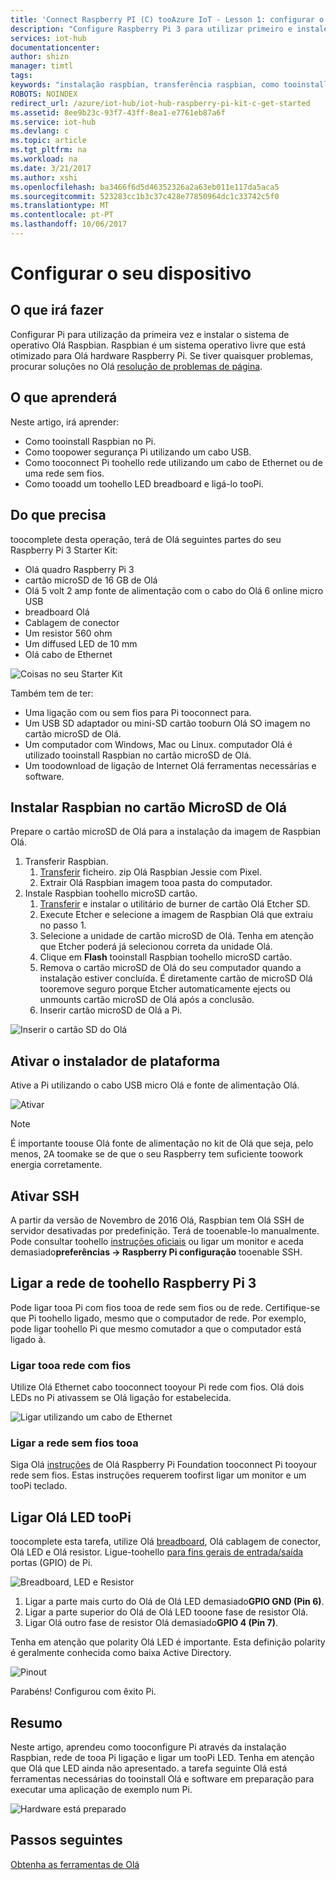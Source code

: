 ```yaml
---
title: 'Connect Raspberry PI (C) tooAzure IoT - Lesson 1: configurar o dispositivo | Microsoft Docs'
description: "Configure Raspberry Pi 3 para utilizar primeiro e instale Olá Raspbian SO, um sistema operativo livre que está otimizado para Olá hardware Raspberry Pi."
services: iot-hub
documentationcenter: 
author: shizn
manager: timtl
tags: 
keywords: "instalação raspbian, transferência raspbian, como tooinstall raspbian, raspbian configuração, raspberry pi instalação raspbian, raspberry pi instalação SO, raspberry pi sd cartão instalar, raspberry pi ligar, ligar a conectividade do tooraspberry pi, raspberry pi"
ROBOTS: NOINDEX
redirect_url: /azure/iot-hub/iot-hub-raspberry-pi-kit-c-get-started
ms.assetid: 8ee9b23c-93f7-43ff-8ea1-e7761eb87a6f
ms.service: iot-hub
ms.devlang: c
ms.topic: article
ms.tgt_pltfrm: na
ms.workload: na
ms.date: 3/21/2017
ms.author: xshi
ms.openlocfilehash: ba3466f6d5d46352326a2a63eb011e117da5aca5
ms.sourcegitcommit: 523283cc1b3c37c428e77850964dc1c33742c5f0
ms.translationtype: MT
ms.contentlocale: pt-PT
ms.lasthandoff: 10/06/2017
---
```

# <a name="configure-your-device"></a>Configurar o seu dispositivo
## <a name="what-you-will-do"></a>O que irá fazer
Configurar Pi para utilização da primeira vez e instalar o sistema de operativo Olá Raspbian. Raspbian é um sistema operativo livre que está otimizado para Olá hardware Raspberry Pi. Se tiver quaisquer problemas, procurar soluções no Olá [resolução de problemas de página](iot-hub-raspberry-pi-kit-c-troubleshooting.md).

## <a name="what-you-will-learn"></a>O que aprenderá
Neste artigo, irá aprender:

* Como tooinstall Raspbian no Pi.
* Como toopower segurança Pi utilizando um cabo USB.
* Como tooconnect Pi toohello rede utilizando um cabo de Ethernet ou de uma rede sem fios.
* Como tooadd um toohello LED breadboard e ligá-lo tooPi.

## <a name="what-you-need"></a>Do que precisa
toocomplete desta operação, terá de Olá seguintes partes do seu Raspberry Pi 3 Starter Kit:

* Olá quadro Raspberry Pi 3
* cartão microSD de 16 GB de Olá
* Olá 5 volt 2 amp fonte de alimentação com o cabo do Olá 6 online micro USB
* breadboard Olá
* Cablagem de conector
* Um resistor 560 ohm
* Um diffused LED de 10 mm
* Olá cabo de Ethernet

![Coisas no seu Starter Kit](media/iot-hub-raspberry-pi-lessons/lesson1/starter_kit.jpg)

Também tem de ter:

* Uma ligação com ou sem fios para Pi tooconnect para.
* Um USB SD adaptador ou mini-SD cartão tooburn Olá SO imagem no cartão microSD de Olá.
* Um computador com Windows, Mac ou Linux. computador Olá é utilizado tooinstall Raspbian no cartão microSD de Olá.
* Um toodownload de ligação de Internet Olá ferramentas necessárias e software.

## <a name="install-raspbian-on-hello-microsd-card"></a>Instalar Raspbian no cartão MicroSD de Olá
Prepare o cartão microSD de Olá para a instalação da imagem de Raspbian Olá.

1. Transferir Raspbian.
   1. [Transferir](https://www.raspberrypi.org/downloads/raspbian/) ficheiro. zip Olá Raspbian Jessie com Pixel.
   2. Extrair Olá Raspbian imagem tooa pasta do computador.
2. Instale Raspbian toohello microSD cartão.
   1. [Transferir](https://www.etcher.io) e instalar o utilitário de burner de cartão Olá Etcher SD.
   2. Execute Etcher e selecione a imagem de Raspbian Olá que extraiu no passo 1.
   3. Selecione a unidade de cartão microSD de Olá.
      Tenha em atenção que Etcher poderá já selecionou correta da unidade Olá.
   4. Clique em **Flash** tooinstall Raspbian toohello microSD cartão.
   5. Remova o cartão microSD de Olá do seu computador quando a instalação estiver concluída.
      É diretamente cartão de microSD Olá tooremove seguro porque Etcher automaticamente ejects ou unmounts cartão microSD de Olá após a conclusão.
   6. Inserir cartão microSD de Olá a Pi.

![Inserir o cartão SD do Olá](media/iot-hub-raspberry-pi-lessons/lesson1/insert_sdcard.jpg)

## <a name="turn-on-pi"></a>Ativar o instalador de plataforma
Ative a Pi utilizando o cabo USB micro Olá e fonte de alimentação Olá.

![Ativar](media/iot-hub-raspberry-pi-lessons/lesson1/micro_usb_power_on.jpg)

> [!NOTE]
> É importante toouse Olá fonte de alimentação no kit de Olá que seja, pelo menos, 2A toomake se de que o seu Raspberry tem suficiente toowork energia corretamente.

## <a name="enable-ssh"></a>Ativar SSH
A partir da versão de Novembro de 2016 Olá, Raspbian tem Olá SSH de servidor desativadas por predefinição. Terá de tooenable-lo manualmente. Pode consultar toohello [instruções oficiais](https://www.raspberrypi.org/documentation/remote-access/ssh/) ou ligar um monitor e aceda demasiado**preferências -> Raspberry Pi configuração** tooenable SSH.

## <a name="connect-raspberry-pi-3-toohello-network"></a>Ligar a rede de toohello Raspberry Pi 3
Pode ligar tooa Pi com fios tooa de rede sem fios ou de rede. Certifique-se que Pi toohello ligado, mesmo que o computador de rede. Por exemplo, pode ligar toohello Pi que mesmo comutador a que o computador está ligado à.

### <a name="connect-tooa-wired-network"></a>Ligar tooa rede com fios
Utilize Olá Ethernet cabo tooconnect tooyour Pi rede com fios. Olá dois LEDs no Pi ativassem se Olá ligação for estabelecida.

![Ligar utilizando um cabo de Ethernet](media/iot-hub-raspberry-pi-lessons/lesson1/connect_ethernet.jpg)

### <a name="connect-tooa-wireless-network"></a>Ligar a rede sem fios tooa
Siga Olá [instruções](https://www.raspberrypi.org/learning/software-guide/wifi/) de Olá Raspberry Pi Foundation tooconnect Pi tooyour rede sem fios. Estas instruções requerem toofirst ligar um monitor e um tooPi teclado.

## <a name="connect-hello-led-toopi"></a>Ligar Olá LED tooPi
toocomplete esta tarefa, utilize Olá [breadboard](https://learn.sparkfun.com/tutorials/how-to-use-a-breadboard), Olá cablagem de conector, Olá LED e Olá resistor. Ligue-toohello [para fins gerais de entrada/saída](https://www.raspberrypi.org/documentation/usage/gpio/) portas (GPIO) de Pi.

![Breadboard, LED e Resistor](media/iot-hub-raspberry-pi-lessons/lesson1/breadboard_led_resistor.jpg)

1. Ligar a parte mais curto do Olá de Olá LED demasiado**GPIO GND (Pin 6)**.
2. Ligar a parte superior do Olá de Olá LED tooone fase de resistor Olá.
3. Ligar Olá outro fase de resistor Olá demasiado**GPIO 4 (Pin 7)**.

Tenha em atenção que polarity Olá LED é importante. Esta definição polarity é geralmente conhecida como baixa Active Directory.

![Pinout](media/iot-hub-raspberry-pi-lessons/lesson1/pinout_breadboard.png)

Parabéns! Configurou com êxito Pi.

## <a name="summary"></a>Resumo
Neste artigo, aprendeu como tooconfigure Pi através da instalação Raspbian, rede de tooa Pi ligação e ligar um tooPi LED. Tenha em atenção que Olá que LED ainda não apresentado. a tarefa seguinte Olá está ferramentas necessárias do tooinstall Olá e software em preparação para executar uma aplicação de exemplo num Pi.

![Hardware está preparado](media/iot-hub-raspberry-pi-lessons/lesson1/hardware_ready.jpg)

## <a name="next-steps"></a>Passos seguintes
[Obtenha as ferramentas de Olá](iot-hub-raspberry-pi-kit-c-lesson1-get-the-tools-win32.md)

